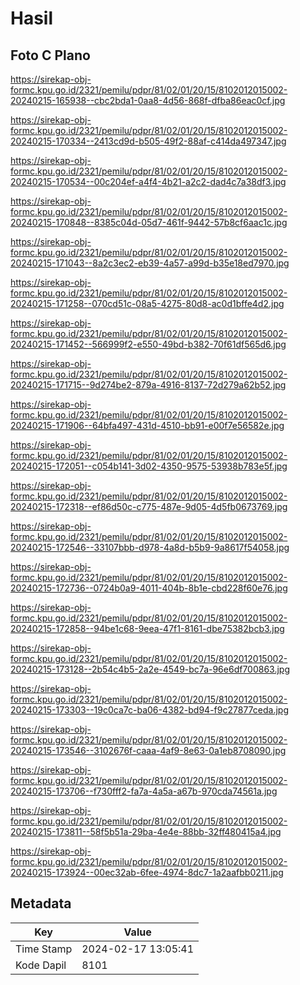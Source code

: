 # Hasil

## Foto C Plano

https://sirekap-obj-formc.kpu.go.id/2321/pemilu/pdpr/81/02/01/20/15/8102012015002-20240215-165938--cbc2bda1-0aa8-4d56-868f-dfba86eac0cf.jpg

https://sirekap-obj-formc.kpu.go.id/2321/pemilu/pdpr/81/02/01/20/15/8102012015002-20240215-170334--2413cd9d-b505-49f2-88af-c414da497347.jpg

https://sirekap-obj-formc.kpu.go.id/2321/pemilu/pdpr/81/02/01/20/15/8102012015002-20240215-170534--00c204ef-a4f4-4b21-a2c2-dad4c7a38df3.jpg

https://sirekap-obj-formc.kpu.go.id/2321/pemilu/pdpr/81/02/01/20/15/8102012015002-20240215-170848--8385c04d-05d7-461f-9442-57b8cf6aac1c.jpg

https://sirekap-obj-formc.kpu.go.id/2321/pemilu/pdpr/81/02/01/20/15/8102012015002-20240215-171043--8a2c3ec2-eb39-4a57-a99d-b35e18ed7970.jpg

https://sirekap-obj-formc.kpu.go.id/2321/pemilu/pdpr/81/02/01/20/15/8102012015002-20240215-171258--070cd51c-08a5-4275-80d8-ac0d1bffe4d2.jpg

https://sirekap-obj-formc.kpu.go.id/2321/pemilu/pdpr/81/02/01/20/15/8102012015002-20240215-171452--566999f2-e550-49bd-b382-70f61df565d6.jpg

https://sirekap-obj-formc.kpu.go.id/2321/pemilu/pdpr/81/02/01/20/15/8102012015002-20240215-171715--9d274be2-879a-4916-8137-72d279a62b52.jpg

https://sirekap-obj-formc.kpu.go.id/2321/pemilu/pdpr/81/02/01/20/15/8102012015002-20240215-171906--64bfa497-431d-4510-bb91-e00f7e56582e.jpg

https://sirekap-obj-formc.kpu.go.id/2321/pemilu/pdpr/81/02/01/20/15/8102012015002-20240215-172051--c054b141-3d02-4350-9575-53938b783e5f.jpg

https://sirekap-obj-formc.kpu.go.id/2321/pemilu/pdpr/81/02/01/20/15/8102012015002-20240215-172318--ef86d50c-c775-487e-9d05-4d5fb0673769.jpg

https://sirekap-obj-formc.kpu.go.id/2321/pemilu/pdpr/81/02/01/20/15/8102012015002-20240215-172546--33107bbb-d978-4a8d-b5b9-9a8617f54058.jpg

https://sirekap-obj-formc.kpu.go.id/2321/pemilu/pdpr/81/02/01/20/15/8102012015002-20240215-172736--0724b0a9-4011-404b-8b1e-cbd228f60e76.jpg

https://sirekap-obj-formc.kpu.go.id/2321/pemilu/pdpr/81/02/01/20/15/8102012015002-20240215-172858--94be1c68-9eea-47f1-8161-dbe75382bcb3.jpg

https://sirekap-obj-formc.kpu.go.id/2321/pemilu/pdpr/81/02/01/20/15/8102012015002-20240215-173128--2b54c4b5-2a2e-4549-bc7a-96e6df700863.jpg

https://sirekap-obj-formc.kpu.go.id/2321/pemilu/pdpr/81/02/01/20/15/8102012015002-20240215-173303--19c0ca7c-ba06-4382-bd94-f9c27877ceda.jpg

https://sirekap-obj-formc.kpu.go.id/2321/pemilu/pdpr/81/02/01/20/15/8102012015002-20240215-173546--3102676f-caaa-4af9-8e63-0a1eb8708090.jpg

https://sirekap-obj-formc.kpu.go.id/2321/pemilu/pdpr/81/02/01/20/15/8102012015002-20240215-173706--f730fff2-fa7a-4a5a-a67b-970cda74561a.jpg

https://sirekap-obj-formc.kpu.go.id/2321/pemilu/pdpr/81/02/01/20/15/8102012015002-20240215-173811--58f5b51a-29ba-4e4e-88bb-32ff480415a4.jpg

https://sirekap-obj-formc.kpu.go.id/2321/pemilu/pdpr/81/02/01/20/15/8102012015002-20240215-173924--00ec32ab-6fee-4974-8dc7-1a2aafbb0211.jpg


## Metadata

| Key        | Value               |
| ---------- | ------------------- |
| Time Stamp | 2024-02-17 13:05:41 |
| Kode Dapil | 8101                |




